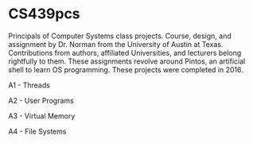 # CS439pcs
Principals of Computer Systems class projects. Course, design, and assignment by Dr. Norman from the University of Austin at Texas. Contributions from authors, affiliated Universities, and lecturers belong rightfully to them. These assignments revolve around Pintos, an artificial shell to learn OS programming. These projects were completed in 2016.


A1 - Threads

A2 - User Programs

A3 - Virtual Memory

A4 - File Systems
